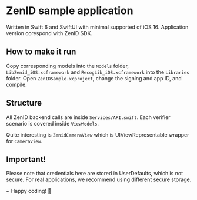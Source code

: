 # ZenID sample application

Written in Swift 6 and SwiftUI with minimal supported of iOS 16. Application version corespond with ZenID SDK.

## How to make it run

Copy corresponding models into the `Models` folder, `LibZenid_iOS.xcframework` and `RecogLib_iOS.xcframework` into the `Libraries` folder. Open `ZenIDSample.xcproject`, change the signing and app ID, and compile.

## Structure

All ZenID backend calls are inside `Services/API.swift`. Each verifier scenario is covered inside `ViewModels`.

Quite interesting is `ZenidCameraView` which is UIViewRepresentable wrapper for `CameraView`.

## Important!

Please note that credentials here are stored in UserDefaults, which is not secure. For real applications, we recommend using different secure storage.

~ Happy coding! 🎉
